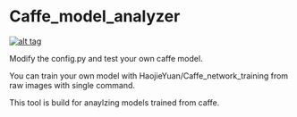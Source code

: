 # Caffe_model_analyzer
[![alt tag](https://travis-ci.org/HaojieYuan/Caffe_model_analyzer.svg?branch=master)](https://travis-ci.org/HaojieYuan/Caffe_model_analyzer)

Modify the config.py and test your own caffe model.

You can train your own model with HaojieYuan/Caffe_network_training from raw images with single command.

This tool is build for anaylzing models trained from caffe.
